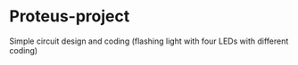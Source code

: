 # Proteus-project
Simple circuit design and coding (flashing light with four LEDs with different coding)
